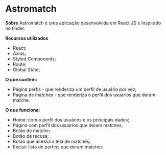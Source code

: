 # Astromatch

**Sobre**
Astromatch é uma aplicação desenvolvida em React JS e inspirado no tinder.

**Recursos utilizados**
- React;
- Axios;
- Styled Components;
- Route;
- Global State;


**O que contém:**
- Página perfis - que renderiza um perfil de usuário por vez;
- Página de matches - que renderiza o perfil dos usuários que deram matche.

**O que funciona:**
- Home: com o perfil dos usuários e os principais dados;
- Página com perfil dos usuários que deram matches;
- Botão de matche;
- Botão de recusa;
- Botão que acessa a tela de matches;
- Excluir lista de perfins que deram matches



